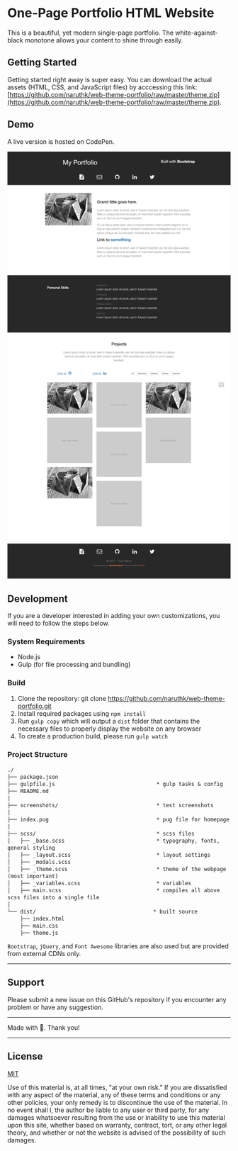 # One-Page Portfolio HTML Website

This is a beautiful, yet modern single-page portfolio. The white-against-black monotone allows your content to shine through easily. 

## Getting Started

Getting started right away is super easy. You can download the actual assets (HTML, CSS, and JavaScript files) by acccessing this link: [https://github.com/naruthk/web-theme-portfolio/raw/master/theme.zip](https://github.com/naruthk/web-theme-portfolio/raw/master/theme.zip).

## Demo
A live version is hosted on CodePen.

![Demo](screenshots/overall.png)

## Development

If you are a developer interested in adding your own customizations, you will need to follow the steps below.

### System Requirements

- Node.js
- Gulp (for file processing and bundling)

### Build

1. Clone the repository: git clone https://github.com/naruthk/web-theme-portfolio.git
2. Install required packages using `npm install`
3. Run `gulp copy` which will output a `dist` folder that contains the necessary files to properly display the website on any browser
4. To create a production build, please run `gulp watch`

### Project Structure

```
./
├── package.json
├── gulpfile.js                                * gulp tasks & config
├── README.md
|
├── screenshots/                               * test screenshots
|
├── index.pug                                  * pug file for homepage
|
├── scss/                                      * scss files
│   ├── _base.scss                             * typography, fonts, general styling
│   ├── _layout.scss                           * layout settings
│   ├── _modals.scss
│   ├── _theme.scss                            * theme of the webpage (most important)
│   ├── _variables.scss                        * variables
│   ├── main.scss                              * compiles all above scss files into a single file
│
└── dist/                                     * built source
	├── index.html
	├── main.css
    ├── theme.js
```

`Bootstrap`, `jQuery`, and `Font Awesome` libraries are also used but are provided from external CDNs only.

----

## Support

Please submit a new issue on this GitHub's repository if you encounter any problem or have any suggestion. 

---

Made with 💌. Thank you!

---

## License

[MIT](https://github.com/naruthk/web-theme-portfolio/blob/master/LICENSE)

Use of this material is, at all times, "at your own risk." If you are dissatisfied with any aspect of the material, any of these terms and conditions or any other policies, your only remedy is to discontinue the use of the material. In no event shall I, the author be liable to any user or third party, for any damages whatsoever resulting from the use or inability to use this material upon this site, whether based on warranty, contract, tort, or any other legal theory, and whether or not the website is advised of the possibility of such damages.
